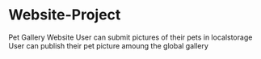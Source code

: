 # Website-Project
Pet Gallery Website
User can submit pictures of their pets in localstorage
User can publish their pet picture amoung the global gallery
